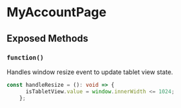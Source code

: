 # MyAccountPage

## Exposed Methods

### `function()`
Handles window resize event to update tablet view state.

```ts
const handleResize = (): void => {
      isTabletView.value = window.innerWidth <= 1024;
    };
```
